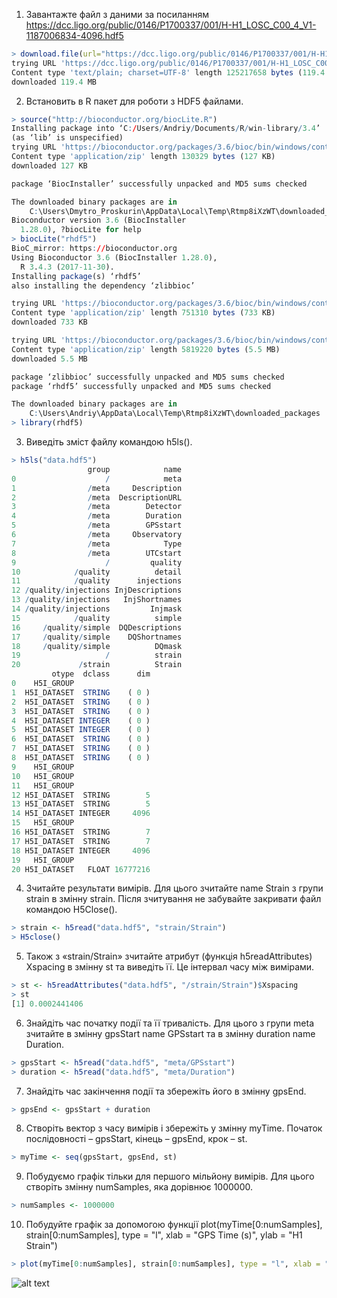 1.	Завантажте файл з даними за посиланням https://dcc.ligo.org/public/0146/P1700337/001/H-H1_LOSC_C00_4_V1-1187006834-4096.hdf5 
```r
> download.file(url="https://dcc.ligo.org/public/0146/P1700337/001/H-H1_LOSC_C00_4_V1-1187006834-4096.hdf5", destfile = "data.hdf5", mode="wb")
trying URL 'https://dcc.ligo.org/public/0146/P1700337/001/H-H1_LOSC_C00_4_V1-1187006834-4096.hdf5'
Content type 'text/plain; charset=UTF-8' length 125217658 bytes (119.4 MB)
downloaded 119.4 MB
```
2.	Встановить в R пакет для роботи з HDF5 файлами.
```r
> source("http://bioconductor.org/biocLite.R")
Installing package into ‘C:/Users/Andriy/Documents/R/win-library/3.4’
(as ‘lib’ is unspecified)
trying URL 'https://bioconductor.org/packages/3.6/bioc/bin/windows/contrib/3.4/BiocInstaller_1.28.0.zip'
Content type 'application/zip' length 130329 bytes (127 KB)
downloaded 127 KB

package ‘BiocInstaller’ successfully unpacked and MD5 sums checked

The downloaded binary packages are in
	C:\Users\Dmytro_Proskurin\AppData\Local\Temp\Rtmp8iXzWT\downloaded_packages
Bioconductor version 3.6 (BiocInstaller
  1.28.0), ?biocLite for help
> biocLite("rhdf5")
BioC_mirror: https://bioconductor.org
Using Bioconductor 3.6 (BiocInstaller 1.28.0),
  R 3.4.3 (2017-11-30).
Installing package(s) ‘rhdf5’
also installing the dependency ‘zlibbioc’

trying URL 'https://bioconductor.org/packages/3.6/bioc/bin/windows/contrib/3.4/zlibbioc_1.24.0.zip'
Content type 'application/zip' length 751310 bytes (733 KB)
downloaded 733 KB

trying URL 'https://bioconductor.org/packages/3.6/bioc/bin/windows/contrib/3.4/rhdf5_2.22.0.zip'
Content type 'application/zip' length 5819220 bytes (5.5 MB)
downloaded 5.5 MB

package ‘zlibbioc’ successfully unpacked and MD5 sums checked
package ‘rhdf5’ successfully unpacked and MD5 sums checked

The downloaded binary packages are in
	C:\Users\Andriy\AppData\Local\Temp\Rtmp8iXzWT\downloaded_packages
> library(rhdf5)
```
3.	Виведіть зміст файлу командою h5ls().
```r
> h5ls("data.hdf5")
                 group            name
0                    /            meta
1                /meta     Description
2                /meta  DescriptionURL
3                /meta        Detector
4                /meta        Duration
5                /meta        GPSstart
6                /meta     Observatory
7                /meta            Type
8                /meta        UTCstart
9                    /         quality
10            /quality          detail
11            /quality      injections
12 /quality/injections InjDescriptions
13 /quality/injections   InjShortnames
14 /quality/injections         Injmask
15            /quality          simple
16     /quality/simple  DQDescriptions
17     /quality/simple    DQShortnames
18     /quality/simple          DQmask
19                   /          strain
20             /strain          Strain
         otype  dclass      dim
0    H5I_GROUP                 
1  H5I_DATASET  STRING    ( 0 )
2  H5I_DATASET  STRING    ( 0 )
3  H5I_DATASET  STRING    ( 0 )
4  H5I_DATASET INTEGER    ( 0 )
5  H5I_DATASET INTEGER    ( 0 )
6  H5I_DATASET  STRING    ( 0 )
7  H5I_DATASET  STRING    ( 0 )
8  H5I_DATASET  STRING    ( 0 )
9    H5I_GROUP                 
10   H5I_GROUP                 
11   H5I_GROUP                 
12 H5I_DATASET  STRING        5
13 H5I_DATASET  STRING        5
14 H5I_DATASET INTEGER     4096
15   H5I_GROUP                 
16 H5I_DATASET  STRING        7
17 H5I_DATASET  STRING        7
18 H5I_DATASET INTEGER     4096
19   H5I_GROUP                 
20 H5I_DATASET   FLOAT 16777216
```

4.	Зчитайте результати вимірів. Для цього зчитайте name Strain з групи strain в змінну strain. Після зчитування не забувайте закривати файл командою H5Close().
```r
> strain <- h5read("data.hdf5", "strain/Strain")
> H5close()
```

5.	Також з «strain/Strain» зчитайте атрибут (функція h5readAttributes) Xspacing в змінну st та виведіть її. Це інтервал часу між вимірами.
```r
> st <- h5readAttributes("data.hdf5", "/strain/Strain")$Xspacing
> st
[1] 0.0002441406
```

6.	Знайдіть час початку події та її тривалість. Для цього з групи meta зчитайте в змінну gpsStart  name GPSstart та в змінну duration name Duration.
```r
> gpsStart <- h5read("data.hdf5", "meta/GPSstart")
> duration <- h5read("data.hdf5", "meta/Duration")
```

7.	Знайдіть час закінчення події та збережіть його в змінну gpsEnd.
```r
> gpsEnd <- gpsStart + duration
```
8.	Створіть вектор з часу вимірів і збережіть у змінну myTime. Початок послідовності – gpsStart, кінець – gpsEnd, крок – st.
```r
> myTime <- seq(gpsStart, gpsEnd, st)
```

9.	Побудуємо графік тільки для першого мільйону вимірів. Для цього створіть змінну numSamples, яка дорівнює 1000000.
```r
> numSamples <- 1000000
```

10.	Побудуйте графік за допомогою функції plot(myTime[0:numSamples], strain[0:numSamples], type = "l", xlab = "GPS Time (s)", ylab = "H1 Strain")
```r
> plot(myTime[0:numSamples], strain[0:numSamples], type = "l", xlab = "GPS Time (s)", ylab = "H1 Strain")
```
![alt text](https://github.com/savandriy/mpoi/raw/master/Rplot.png)

